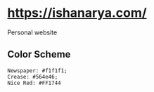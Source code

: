 # <https://ishanarya.com/>
Personal website

## Color Scheme
```
Newspaper: #f1f1f1;
Crease: #564e46;
Nice Red: #FF1744
```
